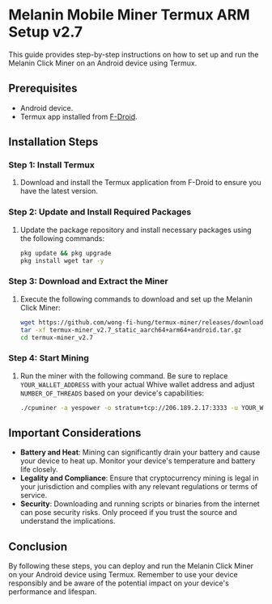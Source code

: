 # Melanin Mobile Miner Termux ARM Setup v2.7

This guide provides step-by-step instructions on how to set up and run the Melanin Click Miner on an Android device using Termux.

## Prerequisites

- Android device.
- Termux app installed from [F-Droid](https://f-droid.org/).

## Installation Steps

### Step 1: Install Termux

1. Download and install the Termux application from F-Droid to ensure you have the latest version.

### Step 2: Update and Install Required Packages

1. Update the package repository and install necessary packages using the following commands:

    ```bash
    pkg update && pkg upgrade
    pkg install wget tar -y
    ```

### Step 3: Download and Extract the Miner

1. Execute the following commands to download and set up the Melanin Click Miner:

    ```bash
    wget https://github.com/wong-fi-hung/termux-miner/releases/download/v2.7/termux-miner_v2.7_static_aarch64+arm64+android.tar.gz
    tar -xf termux-miner_v2.7_static_aarch64+arm64+android.tar.gz
    cd termux-miner_v2.7
    ```

### Step 4: Start Mining

1. Run the miner with the following command. Be sure to replace `YOUR_WALLET_ADDRESS` with your actual Whive wallet address and adjust `NUMBER_OF_THREADS` based on your device's capabilities:

    ```bash
    ./cpuminer -a yespower -o stratum+tcp://206.189.2.17:3333 -u YOUR_WALLET_ADDRESS -p c=WHIVE -t NUMBER_OF_THREADS
    ```

## Important Considerations

- **Battery and Heat**: Mining can significantly drain your battery and cause your device to heat up. Monitor your device's temperature and battery life closely.
- **Legality and Compliance**: Ensure that cryptocurrency mining is legal in your jurisdiction and complies with any relevant regulations or terms of service.
- **Security**: Downloading and running scripts or binaries from the internet can pose security risks. Only proceed if you trust the source and understand the implications.

## Conclusion

By following these steps, you can deploy and run the Melanin Click Miner on your Android device using Termux. Remember to use your device responsibly and be aware of the potential impact on your device's performance and lifespan.